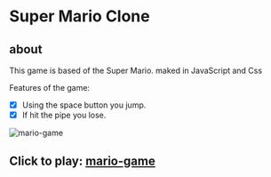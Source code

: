 # Super Mario Clone

## about

This game is based of the Super Mario. maked in JavaScript and Css

Features of the game:

- [x] Using the space button you jump.
- [x] If hit the pipe you lose.

![mario-game](https://user-images.githubusercontent.com/99805417/172012417-152dd1ec-54f9-4c99-869b-688eab04894d.png)

## Click to play: [mario-game](https://adryanfreitas.github.io/mario-game/)
